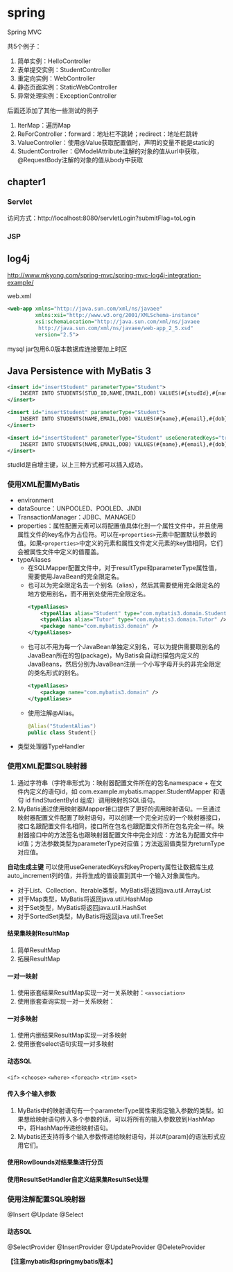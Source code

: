 # spring

Spring MVC

共5个例子：

1. 简单实例：HelloController
2. 表单提交实例：StudentController
3. 重定向实例：WebController
4. 静态页面实例：StaticWebController
5. 异常处理实例：ExceptionController

后面还添加了其他一些测试的例子
1. IterMap：遍历Map
2. ReForController：forward：地址栏不跳转；redirect：地址栏跳转
3. ValueController：使用@Value获取配置值时，声明的变量不能是static的
4. StudentController：@ModelAttribute注解的对象的值从url中获取，@RequestBody注解的对象的值从body中获取


## chapter1
### Servlet
访问方式：http://localhost:8080/servletLogin?submitFlag=toLogin
### JSP

## log4j

http://www.mkyong.com/spring-mvc/spring-mvc-log4j-integration-example/

web.xml
```xml
<web-app xmlns="http://java.sun.com/xml/ns/javaee"
         xmlns:xsi="http://www.w3.org/2001/XMLSchema-instance"
         xsi:schemaLocation="http://java.sun.com/xml/ns/javaee
	      http://java.sun.com/xml/ns/javaee/web-app_2_5.xsd"
         version="2.5">
```

mysql jar包用6.0版本数据库连接要加上时区

## Java Persistence with MyBatis 3

```xml
<insert id="insertStudent" parameterType="Student">
    INSERT INTO STUDENTS(STUD_ID,NAME,EMAIL,DOB) VALUES(#{studId},#{name},#{email},#{dob})
</insert>

<insert id="insertStudent" parameterType="Student">
    INSERT INTO STUDENTS(NAME,EMAIL,DOB) VALUES(#{name},#{email},#{dob})
</insert>

<insert id="insertStudent" parameterType="Student" useGeneratedKeys="true" keyProperty="studId">
	INSERT INTO STUDENTS(NAME,EMAIL,DOB) VALUES(#{name},#{email},#{dob})
</insert>
```
studId是自增主键，以上三种方式都可以插入成功。

### 使用XML配置MyBatis

+ environment
+ dataSource：UNPOOLED、POOLED、JNDI
+ TransactionManager：JDBC、MANAGED
+ properties：属性配置元素可以将配置值具体化到一个属性文件中，并且使用属性文件的key名作为占位符。可以在`<properties>`元素中配置默认参数的值。如果`<properties>`中定义的元素和属性文件定义元素的key值相同，它们会被属性文件中定义的值覆盖。
+ typeAliases
  - 在SQLMapper配置文件中，对于resultType和parameterType属性值，需要使用JavaBean的完全限定名。
  - 也可以为完全限定名去一个别名（alias），然后其需要使用完全限定名的地方使用别名，而不用到处使用完全限定名。
    ```xml
    <typeAliases>
        <typeAlias alias="Student" type="com.mybatis3.domain.Student" />
        <typeAlias alias="Tutor" type="com.mybatis3.domain.Tutor" />
        <package name="com.mybatis3.domain" />
    </typeAliases>
    ```
  - 也可以不用为每一个JavaBean单独定义别名，可以为提供需要取别名的JavaBean所在的包(package)，MyBatis会自动扫描包内定义的JavaBeans，然后分别为JavaBean注册一个小写字母开头的非完全限定的类名形式的别名。
    ```xml
    <typeAliases>
    	<package name="com.mybatis3.domain" />
    </typeAliases>
    ```
  - 使用注解@Alias。
    ```java
    @Alias("StudentAlias")
	public class Student{}
    ```
+ 类型处理器TypeHandler

### 使用XML配置SQL映射器

1. 通过字符串（字符串形式为：映射器配置文件所在的包名namespace + 在文件内定义的语句id，如 com.example.mybatis.mapper.StudentMapper 和语句 id findStudentById 组成）调用映射的SQL语句。
2. MyBatis通过使用映射器Mapper接口提供了更好的调用映射语句。一旦通过映射器配置文件配置了映射语句，可以创建一个完全对应的一个映射器接口，接口名跟配置文件名相同，接口所在包名也跟配置文件所在包名完全一样。映射器接口中的方法签名也跟映射器配置文件中完全对应：方法名为配置文件中id值；方法参数类型为parameterType对应值；方法返回值类型为returnType对应值。

**自动生成主键**
可以使用useGeneratedKeys和keyProperty属性让数据库生成auto_increment列的值，并将生成的值设置到其中一个输入对象属性内。

+ 对于List、Collection、Iterable类型，MyBatis将返回java.util.ArrayList
+ 对于Map类型，MyBatis将返回java.util.HashMap
+ 对于Set类型，MyBatis将返回java.util.HashSet
+ 对于SortedSet类型，MyBatis将返回java.util.TreeSet

#### 结果集映射ResultMap
1. 简单ResultMap
2. 拓展ResultMap

#### 一对一映射
1. 使用嵌套结果ResultMap实现一对一关系映射：`<association>`
2. 使用嵌套查询实现一对一关系映射：

#### 一对多映射
1. 使用内嵌结果ResultMap实现一对多映射
2. 使用嵌套select语句实现一对多映射

#### 动态SQL
`<if>`
`<choose>`
`<where>`
`<foreach>`
`<trim>`
`<set>`

#### 传入多个输入参数
1. MyBatis中的映射语句有一个parameterType属性来指定输入参数的类型。如果想给映射语句传入多个参数的话，可以将所有的输入参数放到HashMap中，将HashMap传递给映射语句。
2. Mybatis还支持将多个输入参数传递给映射语句，并以#{param}的语法形式应用它们。

#### 使用RowBounds对结果集进行分页

#### 使用ResultSetHandler自定义结果集ResultSet处理

### 使用注解配置SQL映射器

@Insert
@Update
@Select

#### 动态SQL

@SelectProvider
@InsertProvider
@UpdateProvider
@DeleteProvider


**【注意mybatis和springmybatis版本】**
